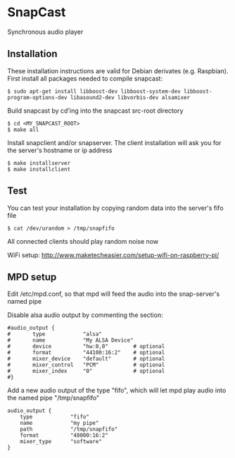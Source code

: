 SnapCast
========

Synchronous audio player

Installation
------------
These installation instructions are valid for Debian derivates (e.g. Raspbian).
First install all packages needed to compile snapcast:

    $ sudo apt-get install libboost-dev libboost-system-dev libboost-program-options-dev libasound2-dev libvorbis-dev alsamixer

Build snapcast by cd'ing into the snapcast src-root directory

    $ cd <MY_SNAPCAST_ROOT>
    $ make all
    
Install snapclient and/or snapserver. The client installation will ask you for the server's hostname or ip address

    $ make installserver
    $ make installclient

Test
----
You can test your installation by copying random data into the server's fifo file

    $ cat /dev/urandom > /tmp/snapfifo

All connected clients should play random noise now


WiFi setup:
http://www.maketecheasier.com/setup-wifi-on-raspberry-pi/

MPD setup
---------
Edit /etc/mpd.conf, so that mpd will feed the audio into the snap-server's named pipe

Disable alsa audio output by commenting the section:

    #audio_output {
    #       type            "alsa"
    #       name            "My ALSA Device"
    #       device          "hw:0,0"        # optional
    #       format          "44100:16:2"    # optional
    #       mixer_device    "default"       # optional
    #       mixer_control   "PCM"           # optional
    #       mixer_index     "0"             # optional
    #}

Add a new audio output of the type "fifo", which will let mpd play audio into the named pipe "/tmp/snapfifo"

    audio_output {
        type            "fifo"
        name            "my pipe"
        path            "/tmp/snapfifo" 
        format          "48000:16:2"
        mixer_type      "software"
    } 

